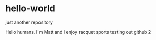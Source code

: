 # hello-world
just another repository

Hello humans.  I'm Matt and I enjoy racquet sports
testing out github
2
